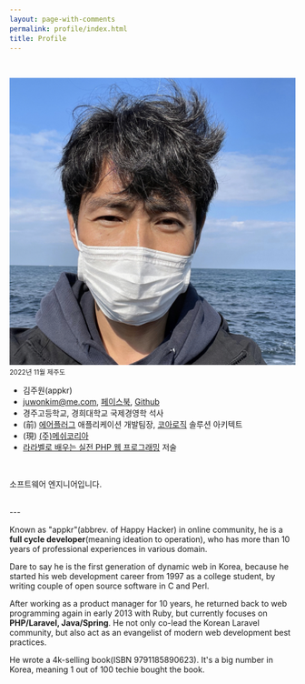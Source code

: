 ```yaml
---
layout: page-with-comments
permalink: profile/index.html
title: Profile
---
```

<br/>

<p class="text-center">
  <img src="/images/gravatar.jpg" alt="appkr" id="gravatar"/>
  <br>
  <small>2022년 11월 제주도</small>
</p>

-   김주원(appkr)
-   [juwonkim@me.com](mailto:juwonkim@me.com), [페이스북](https://www.facebook.com/juwonkimatmedotcom), [Github](https://github.com/appkr)
-   경주고등학교, 경희대학교 국제경영학 석사
-   (前) [에어플러그](http://www.airplug.com/) 애플리케이션 개발팀장, [코아로직](http://www.corelogic.co.kr) 솔루션 아키텍트
-   (現) [(주)메쉬코리아](https://meshkorea.net)
-   [라라벨로 배우는 실전 PHP 웹 프로그래밍](http://www.yes24.com/Product/Goods/33320248) 저술

<br/>

소프트웨어 엔지니어입니다.

<br/>
---

Known as "appkr"(abbrev. of Happy Hacker) in online community, he is a **full cycle developer**(meaning ideation to operation), who has more than 10 years of professional experiences in various domain.

Dare to say he is the first generation of dynamic web in Korea, because he started his web development career from 1997 as a college student, by writing couple of open source software in C and Perl.

After working as a product manager for 10 years, he returned back to web programming again in early 2013 with Ruby, but currently focuses on **PHP/Laravel, Java/Spring**. He not only co-lead the Korean Laravel community, but also act as an evangelist of modern web development best practices.

He wrote a 4k-selling book(ISBN 9791185890623). It's a big number in Korea, meaning 1 out of 100 techie bought the book.
